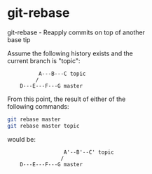 # git-rebase

git-rebase - Reapply commits on top of another  
             base tip  

Assume the following history exists and the  
current branch is "topic":  

```
          A---B---C topic
         /
    D---E---F---G master
```
From this point, the result of either of the  
following commands:  

```sh
git rebase master
git rebase master topic
```

would be:  
```
                  A'--B'--C' topic
                 /
    D---E---F---G master
```
